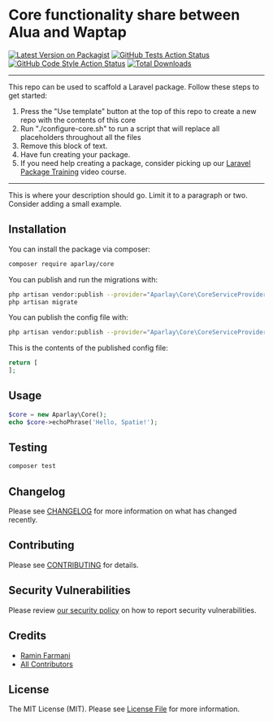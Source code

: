 # Core functionality share between Alua and Waptap

[![Latest Version on Packagist](https://img.shields.io/packagist/v/aparlay/core.svg?style=flat-square)](https://packagist.org/packages/aparlay/core)
[![GitHub Tests Action Status](https://img.shields.io/github/workflow/status/aparlay/core/run-tests?label=tests)](https://github.com/aparlay/core/actions?query=workflow%3Arun-tests+branch%3Amain)
[![GitHub Code Style Action Status](https://img.shields.io/github/workflow/status/aparlay/core/Check%20&%20fix%20styling?label=code%20style)](https://github.com/aparlay/core/actions?query=workflow%3A"Check+%26+fix+styling"+branch%3Amain)
[![Total Downloads](https://img.shields.io/packagist/dt/aparlay/core.svg?style=flat-square)](https://packagist.org/packages/aparlay/core)

---
This repo can be used to scaffold a Laravel package. Follow these steps to get started:

1. Press the "Use template" button at the top of this repo to create a new repo with the contents of this core
2. Run "./configure-core.sh" to run a script that will replace all placeholders throughout all the files
3. Remove this block of text.
4. Have fun creating your package.
5. If you need help creating a package, consider picking up our <a href="https://laravelpackage.training">Laravel Package Training</a> video course.
---

This is where your description should go. Limit it to a paragraph or two. Consider adding a small example.

## Installation

You can install the package via composer:

```bash
composer require aparlay/core
```

You can publish and run the migrations with:

```bash
php artisan vendor:publish --provider="Aparlay\Core\CoreServiceProvider" --tag="core-migrations"
php artisan migrate
```

You can publish the config file with:
```bash
php artisan vendor:publish --provider="Aparlay\Core\CoreServiceProvider" --tag="core-config"
```

This is the contents of the published config file:

```php
return [
];
```

## Usage

```php
$core = new Aparlay\Core();
echo $core->echoPhrase('Hello, Spatie!');
```

## Testing

```bash
composer test
```

## Changelog

Please see [CHANGELOG](CHANGELOG.md) for more information on what has changed recently.

## Contributing

Please see [CONTRIBUTING](.github/CONTRIBUTING.md) for details.

## Security Vulnerabilities

Please review [our security policy](../../security/policy) on how to report security vulnerabilities.

## Credits

- [Ramin Farmani](https://github.com/farmani)
- [All Contributors](../../contributors)

## License

The MIT License (MIT). Please see [License File](LICENSE.md) for more information.
